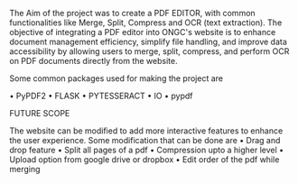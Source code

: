 The Aim of the project was to create a PDF EDITOR, with common functionalities like Merge, Split, Compress and OCR (text extraction). 
The objective of integrating a PDF editor into ONGC's website is to enhance document management efficiency, simplify file handling, and improve data accessibility by allowing users to merge, split, compress, and perform OCR on PDF documents directly from the website.

Some common packages used for making the project are

• PyPDF2
• FLASK
• PYTESSERACT
• IO
• pypdf


FUTURE SCOPE

The website can be modified to add more interactive features to enhance the user experience. Some modification that can be done are
• Drag and drop feature
• Split all pages of a pdf
• Compression upto a higher level
• Upload option from google drive or dropbox
• Edit order of the pdf while merging
